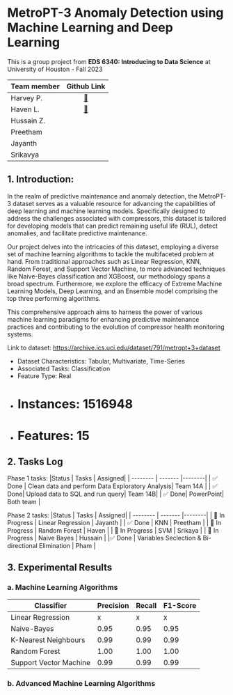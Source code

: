 # MetroPT-3 Anomaly Detection using Machine Learning and Deep Learning

This is a group project from **EDS 6340: Introducing to Data Science** at University of Houston - Fall 2023

|Team member| Github Link|
|:---|:-----------:|
|Harvey P.| [:link:](https://github.com/harveyphm)|
|Haven L.| [:link:](https://github.com/daeullee12)|
|Hussain Z.| |
|Preetham| |
|Jayanth| |
|Srikavya| |

## 1. Introduction:

In the realm of predictive maintenance and anomaly detection, the MetroPT-3 dataset serves as a valuable resource for advancing the capabilities of deep learning and machine learning models. Specifically designed to address the challenges associated with compressors, this dataset is tailored for developing models that can predict remaining useful life (RUL), detect anomalies, and facilitate predictive maintenance. 

Our project delves into the intricacies of this dataset, employing a diverse set of machine learning algorithms to tackle the multifaceted problem at hand. From traditional approaches such as Linear Regression, KNN, Random Forest, and Support Vector Machine, to more advanced techniques like Naive-Bayes classification and XGBoost, our methodology spans a broad spectrum. Furthermore, we explore the efficacy of Extreme Machine Learning Models, Deep Learning, and an Ensemble model comprising the top three performing algorithms. 

This comprehensive approach aims to harness the power of various machine learning paradigms for enhancing predictive maintenance practices and contributing to the evolution of compressor health monitoring systems.

Link to dataset: https://archive.ics.uci.edu/dataset/791/metropt+3+dataset

* Dataset Characteristics: Tabular, Multivariate, Time-Series
* Associated Tasks: Classification
* Feature Type: Real
* # Instances: 1516948
* # Features: 15

## 2. Tasks Log
Phase 1 tasks:
|Status | Tasks | Assigned| 
| -------- | ------- |--------|
| :white_check_mark: Done |  Clean data and perform Data Exploratory Analysis|  Team 14A |
| :white_check_mark: Done| Upload data to SQL and run query| Team 14B|
| :white_check_mark: Done| PowerPoint| Both team |

Phase 2 tasks:
|Status | Tasks | Assigned| 
| -------- | ------- |--------|
| 🔲 In Progress | Linear Regression | Jayanth |
| :white_check_mark: Done | KNN | Preetham |
| 🔲 In Progress | Random Forest | Haven |
| 🔲 In Progress | SVM | Srikaya |
| 🔲 In Progress | Naive Bayes | Hussain |
|:white_check_mark: Done | Variables Seclection & Bi-directional Elimination  | Pham |

## 3. Experimental Results

### a. Machine Learning Algorithms

|Classifier              | Precision | Recall | F1-Score| 
| -----------------------| ------- |--------|-----------|
| Linear Regression      | x |x|x|
| Naive-Bayes            | 0.95 | 0.95 | 0.95 |
| K-Nearest Neighbours   | 0.99 | 0.99 | 0.99 |
| Random Forest          | 1.00 |1.00 | 1.00 |
| Support Vector Machine | 0.99 | 0.99 | 0.99 |

### b. Advanced Machine Learning Algorithms


